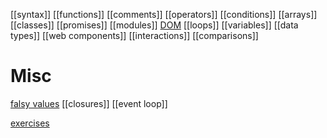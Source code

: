 [[syntax]]
[[functions]]
[[comments]]
[[operators]]
[[conditions]]
[[arrays]]
[[classes]]
[[promises]]
[[modules]]
[DOM](DOM)
[[loops]]
[[variables]]
[[data types]]
[[web components]]
[[interactions]]
[[comparisons]]

# Misc
[falsy values](falsy-values)
[[closures]]
[[event loop]]

[exercises](exercises)
